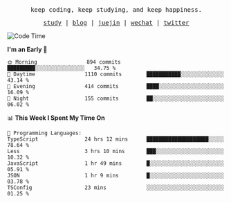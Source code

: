 <p align="center">
  <samp>
    <span>keep coding, keep studying, and keep happiness.</span>
  </samp>
</p>

<p align="center">
  <samp>
    <a href="https://github.com/ouduidui/fe-study">study</a> |
    <a href="https://deweyou.me">blog</a>  |
    <a href="https://juejin.cn/user/4309700183594366">juejin</a> |
    <a href="https://user-images.githubusercontent.com/54696834/165071004-6509e3f2-90c3-448c-9d92-3da42b0c2021.jpeg">wechat</a> |
    <a href="https://twitter.com/ouduidui">twitter</a>
  </samp>
</p>

<!--START_SECTION:waka-->
![Code Time](http://img.shields.io/badge/Code%20Time-3%2C071%20hrs%2026%20mins-blue)

**I'm an Early 🐤** 

```text
🌞 Morning                894 commits         █████████░░░░░░░░░░░░░░░░   34.75 % 
🌆 Daytime                1110 commits        ███████████░░░░░░░░░░░░░░   43.14 % 
🌃 Evening                414 commits         ████░░░░░░░░░░░░░░░░░░░░░   16.09 % 
🌙 Night                  155 commits         ██░░░░░░░░░░░░░░░░░░░░░░░   06.02 % 
```


📊 **This Week I Spent My Time On** 

```text
💬 Programming Languages: 
TypeScript               24 hrs 12 mins      ████████████████████░░░░░   78.64 % 
Less                     3 hrs 10 mins       ███░░░░░░░░░░░░░░░░░░░░░░   10.32 % 
JavaScript               1 hr 49 mins        █░░░░░░░░░░░░░░░░░░░░░░░░   05.91 % 
JSON                     1 hr 9 mins         █░░░░░░░░░░░░░░░░░░░░░░░░   03.78 % 
TSConfig                 23 mins             ░░░░░░░░░░░░░░░░░░░░░░░░░   01.25 % 
```


<!--END_SECTION:waka-->
